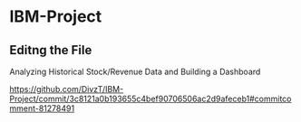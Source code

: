 # IBM-Project

## Editng the File

Analyzing Historical Stock/Revenue Data and Building a Dashboard

https://github.com/DivzT/IBM-Project/commit/3c8121a0b193655c4bef90706506ac2d9afeceb1#commitcomment-81278491

